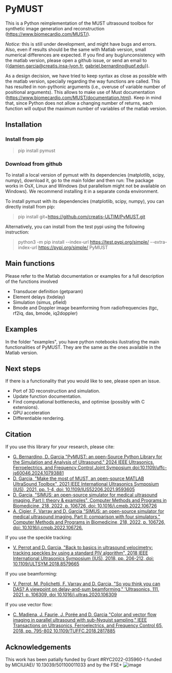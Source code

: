 # PyMUST
This is a Python reimplementation of the MUST ultrasound toolbox for synthetic image generation and reconstruction (https://www.biomecardio.com/MUST/).

*Notice:* this is still under development, and might have bugs and errors. Also, even if results should be the same with Matlab version, small numerical differences are expected. If you find any bug/unconsistency with the matlab version, please open a github issue, or send an email to ({damien.garcia@creatis.insa-lyon.fr, gabriel.bernardino@upf.edu}). 

As a design decision, we have tried to keep syntax as close as possible with the matlab version, specially regarding the way functions are called. This has resulted in non-pythonic arguments (i.e., overuse of variable number of positional arguments). This allows to make use of Must documentation (https://www.biomecardio.com/MUST/documentation.html). Keep in mind that, since Python does not allow a changing number of returns, each function will output the maximum number of variables of the matlab version.

## Installation
### Install from pip
> pip install pymust

### Download from github
To install a local version of pymust with its dependencies (matplotlib, scipy, numpy), download it, go to the main folder and then run:
The package works in OsX, Linux and Windows (but parallelism might not be available on Windows). We recommend installing it in a separate conda environment.

To install pymust with its dependencies (matplotlib, scipy, numpy), you can directly install from pip:
> pip install git+https://github.com/creatis-ULTIM/PyMUST.git

Alternatively, you can install from the test pypi using the following instruction:
> python3 -m pip install --index-url https://test.pypi.org/simple/ --extra-index-url https://pypi.org/simple/ PyMUST

## Main functions
Please refer to the Matlab documentation or examples for a full description of the functions involved
- Transducer definition (getparam)
- Element delays (txdelay)
- Simulation (simus, pfield)
- Bmode and Doppler image beamforming from radiofrequencies (tgc, rf2iq, das, bmode, iq2doppler)

## Examples
In the folder "examples", you have python notebooks ilustrating the main functionalities of PyMUST. They are the same as the ones available in the Matlab version.

## Next steps
If there is a functionality that you would like to see, please open an issue.
- Port of 3D reconstruction and simulation.
- Update function documentation.
- Find computational bottlenecks, and optimise (possibly with C extensions).
- GPU acceleration
- Differentiable rendering.

## Citation
If you use this library for your research, please cite:
- [G. Bernardino,  D. Garcia "PyMUST: an open-Source Python Library for the Simulation and Analysis of Ultrasound."  2024 IEEE Ultrasonics, Ferroelectrics, and Frequency Control Joint Symposium doi:10.1109/uffc-js60046.2024.10793881](https://ieeexplore.ieee.org/document/10793881)
- [D. Garcia, "Make the most of MUST, an open-source MATLAB UltraSound Toolbox", 2021 IEEE International Ultrasonics Symposium (IUS), 2021, pp. 1-4, doi: 10.1109/IUS52206.2021.9593605](https://www.biomecardio.com/publis/ius21.pdf)
- [D. Garcia, "SIMUS: an open-source simulator for medical ultrasound imaging. Part I: theory & examples", Computer Methods and Programs in Biomedicine, 218, 2022, p. 106726, doi: 10.1016/j.cmpb.2022.106726](https://www.biomecardio.com/publis/cmpb22.pdf)
- [A. Cigier, F. Varray and D. Garcia "SIMUS: an open-source simulator for medical ultrasound imaging. Part II: comparison with four simulators," Computer Methods and Programs in Biomedicine, 218, 2022, p. 106726, doi: 10.1016/j.cmpb.2022.106726.](www.biomecardio.com/publis/cmpb22a.pdf)
  
If you use the speckle tracking:
- [V. Perrot and D. Garcia, "Back to basics in ultrasound velocimetry: tracking speckles by using a standard PIV algorithm", 2018 IEEE International Ultrasonics Symposium (IUS), 2018, pp. 206-212, doi: 10.1109/ULTSYM.2018.8579665](https://www.biomecardio.com/publis/ius18.pdf)

If you use beamforming:
- [V. Perrot, M. Polichetti, F. Varray and D. Garcia, "So you think you can DAS? A viewpoint on delay-and-sum beamforming," 'Ultrasonics, 111, 2021, p. 106309, doi 10.1016/j.ultras.2020.106309](https://www.biomecardio.com/publis/ultrasonics21.pdf)

If you use vector flow:
- [C. Madiena, J. Faurie, J. Porée and D. Garcia "Color and vector flow imaging in parallel ultrasound with sub-Nyquist sampling," IEEE Transactions on Ultrasonics, Ferroelectrics, and Frequency Control 65, 2018, pp. 795-802 10.1109/TUFFC.2018.2817885](https://hal.science/hal-01988025/)

## Acknowledgements
This work has been patially funded by Grant #RYC2022-035960-I funded by MICIU/AEI/ 10.13039/501100011033 and by the FSE+
![image](https://github.com/user-attachments/assets/31c21398-2c34-421c-a3a0-1e628ab5d0cd)
            

